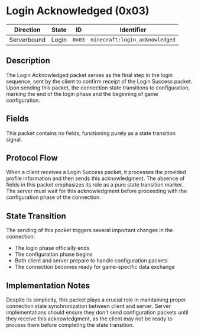 # Login Acknowledged (0x03)
| Direction   | State | ID     | Identifier                    |
| ----------- | ----- | ------ | ---------------------------- |
| Serverbound | Login | `0x03` | `minecraft:login_acknowledged` |

## Description
The Login Acknowledged packet serves as the final step in the login sequence, sent by the client to confirm receipt of the Login Success packet. Upon sending this packet, the connection state transitions to configuration, marking the end of the login phase and the beginning of game configuration.

## Fields
This packet contains no fields, functioning purely as a state transition signal.

## Protocol Flow
When a client receives a Login Success packet, it processes the provided profile information and then sends this acknowledgment. The absence of fields in this packet emphasizes its role as a pure state transition marker. The server must wait for this acknowledgment before proceeding with the configuration phase of the connection.

## State Transition
The sending of this packet triggers several important changes in the connection:
* The login phase officially ends
* The configuration phase begins
* Both client and server prepare to handle configuration packets
* The connection becomes ready for game-specific data exchange

## Implementation Notes
Despite its simplicity, this packet plays a crucial role in maintaining proper connection state synchronization between client and server. Server implementations should ensure they don't send configuration packets until they receive this acknowledgment, as the client may not be ready to process them before completing the state transition.